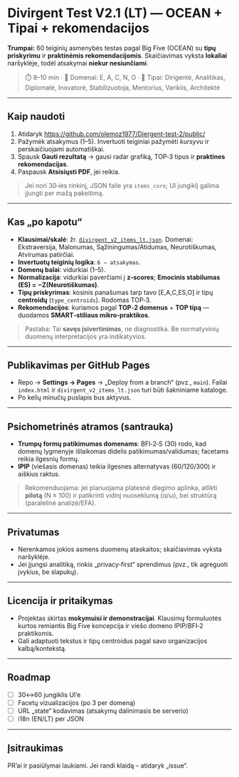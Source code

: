 
# Divirgent Test V2.1 (LT) — OCEAN + Tipai + rekomendacijos

**Trumpai:** 60 teiginių asmenybės testas pagal Big Five (OCEAN) su **tipų priskyrimu** ir **praktinėmis rekomendacijomis**. Skaičiavimas vyksta **lokaliai** naršyklėje, todėl atsakymai **niekur nesiunčiami**.

> ⏱️ 8–10 min · 🧭 Domenai: E, A, C, N, O · 🧠 Tipai: Dirigentė, Analitikas, Diplomatė, Inovatorė, Stabilizuotoja, Mentorius, Variklis, Architektė

---

## Kaip naudoti

1. Atidaryk https://github.com/olemoz1977/Diergent-test-2/public/
2. Pažymėk atsakymus (1–5). Invertuoti teiginiai pažymėti *kursyvu* ir perskaičiuojami automatiškai.
3. Spausk **Gauti rezultatą** → gausi radar grafiką, TOP‑3 tipus ir **praktines rekomendacijas**.
4. Paspausk **Atsisiųsti PDF**, jei reikia.

> Jei nori 30‑ies rinkinį, JSON faile yra `items_core`; UI jungiklį galima įjungti per mažą pakeitimą.

---

## Kas „po kapotu“

- **Klausimai/skalė**: žr. [`divirgent_v2_items_lt.json`](divirgent_v2_items_lt.json). Domenai: Ekstraversija, Malonumas, Sąžiningumas/Atidumas, Neurotiškumas, Atvirumas patirčiai.
- **Invertuotų teiginių logika**: `6 − atsakymas`.
- **Domenų balai**: vidurkiai (1–5). 
- **Normalizacija**: vidurkiai paverčiami į **z‑scores**; **Emocinis stabilumas (ES) = −Z(Neurotiškumas)**.
- **Tipų priskyrimas**: kosinis panašumas tarp tavo [E,A,C,ES,O] ir tipų **centroidų** (`type_centroids`). Rodomas TOP‑3.
- **Rekomendacijos**: kuriamos pagal **TOP‑2 domenus** + **TOP tipą** — duodamos **SMART‑stiliaus mikro‑praktikos**.

> Pastaba: Tai **savęs įsivertinimas**, ne diagnostika. Be normatyvinių duomenų interpretacijos yra indikatyvios.

---

## Publikavimas per GitHub Pages

- Repo → **Settings → Pages** → „Deploy from a branch“ (pvz., `main`). Failai `index.html` ir `divirgent_v2_items_lt.json` turi būti šakniniame kataloge.
- Po kelių minučių puslapis bus aktyvus.

---

## Psichometrinės atramos (santrauka)

- **Trumpų formų patikimumas domenams**: BFI‑2‑S (30) rodo, kad domenų lygmenyje išlaikomas didelis patikimumas/validumas; facetams reikia ilgesnių formų. 
- **IPIP** (viešasis domenas) teikia ilgesnes alternatyvas (60/120/300) ir aiškius raktus.

> Rekomenduojama: jei planuojama platesnė diegimo aplinka, atlikti **pilotą** (N ≥ 100) ir patikrinti vidinį nuoseklumą (α/ω), bei struktūrą (paralelinė analizė/EFA).

---

## Privatumas

- Nerenkamos jokios asmens duomenų ataskaitos; skaičiavimas vyksta naršyklėje.
- Jei įjungsi analitiką, rinkis „privacy‑first“ sprendimus (pvz., tik agreguoti įvykius, be slapukų).

---

## Licencija ir pritaikymas

- Projektas skirtas **mokymuisi ir demonstracijai**. Klausimų formuluotės kurtos remiantis Big Five koncepcija ir viešo domeno IPIP/BFI‑2 praktikomis.
- Gali adaptuoti tekstus ir tipų centroidus pagal savo organizacijos kalbą/kontekstą.

---

## Roadmap

- [ ] 30↔60 jungiklis UI’e
- [ ] Facetų vizualizacijos (po 3 per domeną)
- [ ] URL „state“ kodavimas (atsakymų dalinimasis be serverio)
- [ ] i18n (EN/LT) per JSON

---

## Įsitraukimas

PR’ai ir pasiūlymai laukiami. Jei randi klaidą – atidaryk „issue“.

